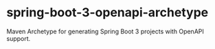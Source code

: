 # spring-boot-3-openapi-archetype
Maven Archetype for generating Spring Boot 3 projects with OpenAPI support.
